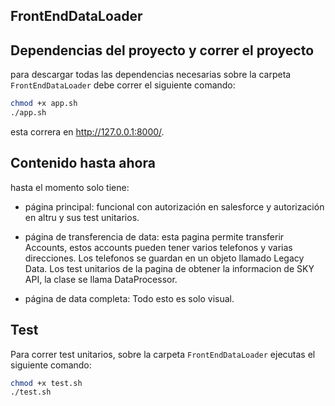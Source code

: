 ## FrontEndDataLoader

## Dependencias del proyecto y correr el proyecto

para descargar todas las dependencias necesarias sobre la carpeta `FrontEndDataLoader` debe correr el siguiente comando:

```bash
chmod +x app.sh
./app.sh
```

esta correra en http://127.0.0.1:8000/.

## Contenido hasta ahora

hasta el momento solo tiene:
- página principal: funcional con autorización en salesforce y autorización en altru y sus test unitarios.

- página de transferencia de data: esta pagina permite transferir Accounts, estos accounts pueden tener varios telefonos y varias direcciones. Los telefonos se guardan en un objeto llamado Legacy Data. Los test unitarios de la pagina de obtener la informacion de SKY API, la clase se llama DataProcessor.

- página de data completa: Todo esto es solo visual.

## Test
Para correr test unitarios, sobre la carpeta `FrontEndDataLoader` ejecutas el siguiente comando:

```bash
chmod +x test.sh
./test.sh
```



